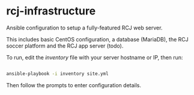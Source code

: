 # rcj-infrastructure
Ansible configuration to setup a fully-featured RCJ web server.

This includes basic CentOS configuration, a database (MariaDB), the RCJ soccer platform and the RCJ app server (todo).

To run, edit the *inventory* file with your server hostname or IP, then run:

```bash

ansible-playbook -i inventory site.yml
```

Then follow the prompts to enter configuration details.
